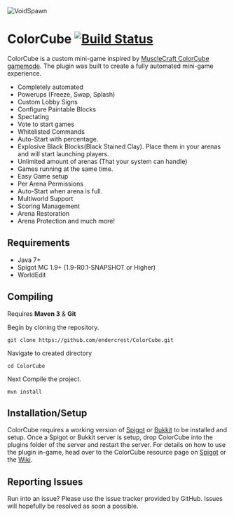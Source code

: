 ![VoidSpawn](https://www.spigotmc.org/attachments/colorcube-png.192932/)

ColorCube [![Build Status](https://drone.io/github.com/endercrest/ColorCube/status.png)](https://drone.io/github.com/endercrest/ColorCube/latest)
=========
ColorCube is a custom mini-game inspired by [MuscleCraft ColorCube gamemode](http://www.minecraftforum.net/forums/mapping-and-modding/maps/2112617-14w25b-color-cube-a-painting-minigame-by). The plugin was built to create a fully automated mini-game experience.

* Completely automated
* Powerups (Freeze, Swap, Splash)
* Custom Lobby Signs
* Configure Paintable Blocks
* Spectating
* Vote to start games
* Whitelisted Commands
* Auto-Start with percentage.
* Explosive Black Blocks(Black Stained Clay). Place them in your arenas and will start launching players.
* Unlimited amount of arenas (That your system can handle)
* Games running at the same time.
* Easy Game setup
* Per Arena Permissions
* Auto-Start when arena is full.
* Multiworld Support
* Scoring Management
* Arena Restoration
* Arena Protection and much more!


Requirements
------
* Java 7+
* Spigot MC 1.9+ (1.9-R0.1-SNAPSHOT or Higher)
* WorldEdit

Compiling
------
Requires **Maven 3** & **Git**

Begin by cloning the repository.

```git clone https://github.com/endercrest/ColorCube.git```

Navigate to created directory

```cd ColorCube```

Next Compile the project.

```mvn install```

Installation/Setup
------
ColorCube requires a working version of [Spigot](http://www.spigotmc.org/) or [Bukkit](https://bukkit.org/) to be installed and setup. Once a Spigot or Bukkit server is setup, drop ColorCube into the plugins folder of the server and restart the server. For details on how to use the plugin in-game, head over to the ColorCube resource page on [Spigot](https://www.spigotmc.org/resources/colorcube.20313/) or the [Wiki](https://github.com/endercrest/ColorCube/wiki).

Reporting Issues
------
Run into an issue? Please use the issue tracker provided by GitHub. Issues will hopefully be resolved as soon a possible.